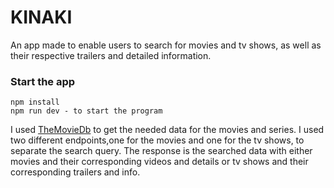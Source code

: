 # KINAKI
An app made to enable users to search for movies and tv shows, as well as their respective trailers and detailed information. 

### Start the app
```
npm install
npm run dev - to start the program
```
I used [TheMovieDb](https://www.themoviedb.org/documentation/api) to get the needed data for the movies and series. I used two different endpoints,one  for the movies and one for the tv shows, to separate the search query. The response is the searched data with either movies and their corresponding videos and details or tv shows and their corresponding trailers and info.
